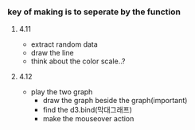 
### key of making is to seperate by the function

1. 4.11
    - extract random data
    - draw the line
    - think about the color scale..?

2. 4.12
    - play the two graph
        - draw the graph beside the graph(important)
        - find the d3.bind(막대그래프)
        - make the mouseover action
    